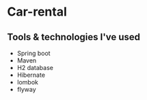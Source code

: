 # Car-rental


## Tools & technologies I've used
- Spring boot
- Maven
- H2 database
- Hibernate
- lombok
- flyway
